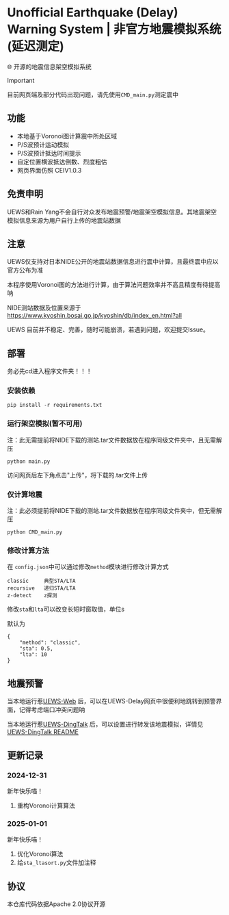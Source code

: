 # Unofficial Earthquake (Delay) Warning System | 非官方地震模拟系统(延迟测定)
🌐 开源的地震信息架空模拟系统

> [!IMPORTANT]
> 目前网页端及部分代码出现问题，请先使用`CMD_main.py`测定震中

## 功能
- 本地基于Voronoi图计算震中所处区域
- P/S波预计运动模拟
- P/S波预计抵达时间提示
- 自定位置横波抵达倒数、烈度粗估
- 网页界面仿照 CEIV1.0.3

## 免责申明

UEWS和Rain Yang不会自行对众发布地震预警/地震架空模拟信息。其地震架空模拟信息来源为用户自行上传的地震站数据

## 注意

UEWS仅支持对日本NIDE公开的地震站数据信息进行震中计算，且最终震中应以官方公布为准

本程序使用Voronoi图的方法进行计算，由于算法问题效率并不高且精度有待提高呐

NIDE测站数据及位置来源于 https://www.kyoshin.bosai.go.jp/kyoshin/db/index_en.html?all

UEWS 目前并不稳定、完善，随时可能崩溃，若遇到问题，欢迎提交Issue。

## 部署
务必先cd进入程序文件夹！！！

### 安装依赖
```
pip install -r requirements.txt
```

### 运行架空模拟(暂不可用)
注：此无需提前将NIDE下载的测站.tar文件数据放在程序同级文件夹中，且无需解压
```
python main.py
```
访问网页后左下角点击"上传"，将下载的.tar文件上传

### 仅计算地震
注：此必须提前将NIDE下载的测站.tar文件数据放在程序同级文件夹中，但无需解压
```
python CMD_main.py
```

### 修改计算方法
在 `config.json`中可以通过修改`method`模块进行修改计算方式
```
classic     典型STA/LTA
recursive   递归STA/LTA
z-detect    z探测
```
修改`sta`和`lta`可以改变长短时窗取值，单位s

默认为
```
{
    "method": "classic",
    "sta": 0.5,
    "lta": 10
}
```

## 地震预警
当本地运行惹[UEWS-Web](https://github.com/RainYangty/UEWS-Web) 后，可以在UEWS-Delay网页中很便利地跳转到预警界面，记得考虑端口冲突问题呐

当本地运行惹[UEWS-DingTalk](https://github.com/RainYangty/UEWS-DingTalk) 后，可以设置进行转发该地震模拟，详情见[UEWS-DingTalk README](https://github.com/RainYangty/UEWS-DingTalk/blob/main/README.md)

## 更新记录

### 2024-12-31
新年快乐喵！
1. 重构Voronoi计算算法

### 2025-01-01
新年快乐喵！
1. 优化Voronoi算法
2. 给`sta_ltasort.py`文件加注释

## 协议
本仓库代码依据Apache 2.0协议开源
